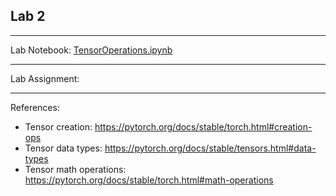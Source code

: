 ## Lab 2

***

Lab Notebook: [TensorOperations.ipynb](./TensorOperations.ipynb)

***
Lab Assignment:
<!-- [Assignment.pdf](./Assignment.pdf) -->

***

References:
 - Tensor creation: https://pytorch.org/docs/stable/torch.html#creation-ops
 - Tensor data types: https://pytorch.org/docs/stable/tensors.html#data-types
 - Tensor math operations: https://pytorch.org/docs/stable/torch.html#math-operations
